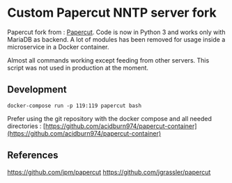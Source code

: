# Custom Papercut NNTP server fork

Papercut fork from : [Papercut](https://github.com/jgrassler/papercut). Code is now in Python 3
and works only with MariaDB as backend. A lot of modules has been removed for usage inside a microservice in a Docker container.

Almost all commands working except feeding from other servers. This script was not used in production at the moment.

## Development

```
docker-compose run -p 119:119 papercut bash
```

Prefer using the git repository with the docker compose and all needed directories : [https://github.com/acidburn974/papercut-container](https://github.com/acidburn974/papercut-container)

## References

https://github.com/jpm/papercut
https://github.com/jgrassler/papercut
